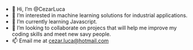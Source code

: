 - 👋 Hi, I’m @CezarLuca
- 👀 I’m interested in machine learning solutions for industrial applications.
- 🌱 I’m currently learning Javascript.
- 💞️ I’m looking to collaborate on projecs that will help me improve my coding skills and meet new savy people.
- 📫 Email me at cezar.luca@hotmail.com 

<!---
CezarLuca/CezarLuca is a ✨ special ✨ repository because its `README.md` (this file) appears on your GitHub profile.
You can click the Preview link to take a look at your changes.
--->
